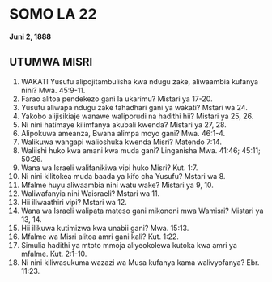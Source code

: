 # SOMO LA 22
**Juni 2, 1888**

## UTUMWA MISRI

1. WAKATI Yusufu alipojitambulisha kwa ndugu zake, aliwaambia kufanya nini? Mwa. 45:9-11.
2. Farao alitoa pendekezo gani la ukarimu? Mistari ya 17-20.
3. Yusufu aliwapa ndugu zake tahadhari gani ya wakati? Mstari wa 24.
4. Yakobo alijisikiaje wanawe waliporudi na hadithi hii? Mistari ya 25, 26.
5. Ni nini hatimaye kilimfanya akubali kwenda? Mistari ya 27, 28.
6. Alipokuwa ameanza, Bwana alimpa moyo gani? Mwa. 46:1-4.
7. Walikuwa wangapi walioshuka kwenda Misri? Matendo 7:14.
8. Waliishi huko kwa amani kwa muda gani? Linganisha Mwa. 41:46; 45:11; 50:26.
9. Wana wa Israeli walifanikiwa vipi huko Misri? Kut. 1:7.
10. Ni nini kilitokea muda baada ya kifo cha Yusufu? Mstari wa 8.
11. Mfalme huyu aliwaambia nini watu wake? Mistari ya 9, 10.
12. Waliwafanyia nini Waisraeli? Mstari wa 11.
13. Hii iliwaathiri vipi? Mstari wa 12.
14. Wana wa Israeli walipata mateso gani mikononi mwa Wamisri? Mistari ya 13, 14.
15. Hii ilikuwa kutimizwa kwa unabii gani? Mwa. 15:13.
16. Mfalme wa Misri alitoa amri gani kali? Kut. 1:22.
17. Simulia hadithi ya mtoto mmoja aliyeokolewa kutoka kwa amri ya mfalme. Kut. 2:1-10.
18. Ni nini kiliwasukuma wazazi wa Musa kufanya kama walivyofanya? Ebr. 11:23.